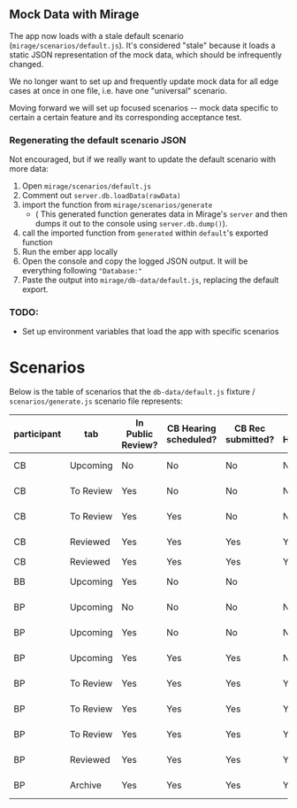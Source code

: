
## Mock Data with Mirage

The app now loads with a stale default scenario (`mirage/scenarios/default.js`). It's considered "stale" because it loads a static JSON representation of the mock data, which should be infrequently changed.

We no longer want to set up and frequently update mock data for all edge cases at once in one file, i.e. have one "universal" scenario. 

Moving forward we will set up focused scenarios -- mock data specific to certain a certain feature and its corresponding acceptance test. 

### Regenerating the default scenario JSON

Not encouraged, but if we really want to update the default scenario with more data:

1. Open `mirage/scenarios/default.js`
2. Comment out `server.db.loadData(rawData)`
2. import the function from `mirage/scenarios/generate`
   - ( This generated function generates data in Mirage's `server`
and then dumps it out to the console using `server.db.dump()`).
3. call the imported function from `generated` within `default`'s exported function
4. Run the ember app locally
5. Open the console and copy the logged JSON output. It will be everything following `"Database:"`
6. Paste the output into `mirage/db-data/default.js`, replacing the default export.

### TODO:

  - Set up environment variables that load the app with specific scenarios


# Scenarios

Below is the table of scenarios that the `db-data/default.js` fixture / `scenarios/generate.js` scenario file represents:

participant|tab|In Public Review?|CB Hearing scheduled?|CB Rec submitted?|BB Hearing?|BB Rec?|BP Hearing?|BP Rec?|CB Review|BB Review|BP Review|Post Review
-----------|---|-----------------|---------------------|-----------------|-----------|-------|-----------|-------|---------|---------|---------|-----------
CB|Upcoming|No|No|No|No|No|No|No|Not Started|Not Started|Not Started|
CB|To Review|Yes|No|No|No|No|No|No|In Progress|Not Started|Not Started|
CB|To Review|Yes|Yes|No|No|No|No|No|In Progress|Not Started|Not Started|
CB|Reviewed|Yes|Yes|Yes|Yes|No|No|No|Completed|In Progress|Not Started|
CB|Reviewed|Yes|Yes|Yes|Yes|Yes|Yes|Yes|Completed|Completed|Completed|
BB|Upcoming|Yes|No|No|||||Completed|Not Started|Not Started|
BP|Upcoming|No|No|No|No|No|No|NO|Not Started|Not Started|Not Started|
BP|Upcoming|Yes|No|No|No|No|No|No|In Progress|Not Started|Not Started|
BP|Upcoming|Yes|Yes|Yes|No|No|No|No|Completed|In Progress|No started|
BP|To Review|Yes|Yes|Yes|Yes|No|No|No|Completed|In progress|In Progress|
BP|To Review|Yes|Yes|Yes|Yes|Yes|Yes|No|Completed|Completed|In Progress|
BP|To Review|Yes|Yes|Yes|Yes|Yes|Yes|No|Completed|Completed|In Progress|
BP|Reviewed|Yes|Yes|Yes|Yes|Yes|Yes|Yes|Completed|Completed|Completed| Some complete
BP|Archive|Yes|Yes|Yes|Yes|Yes|Yes|Yes|Completed|Completed|Completed| All complete